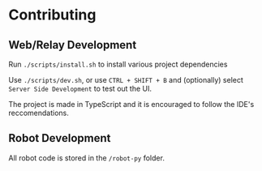 # Contributing

## Web/Relay Development

Run `./scripts/install.sh` to install various project dependencies

Use `./scripts/dev.sh`, or use `CTRL + SHIFT + B` and (optionally) select `Server Side Development` to test out the UI.

The project is made in TypeScript and it is encouraged to follow the IDE's reccomendations.

## Robot Development

All robot code is stored in the `/robot-py` folder.
